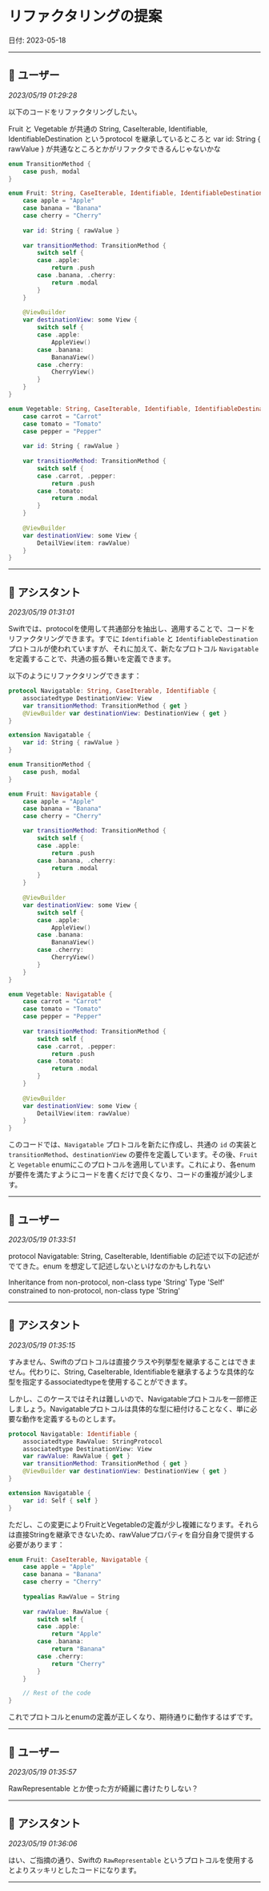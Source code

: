 # リファクタリングの提案

日付: 2023-05-18

---

## 👤 ユーザー
*2023/05/19 01:29:28*

以下のコードをリファクタリングしたい。

Fruit と Vegetable が共通の String, CaseIterable, Identifiable, IdentifiableDestination というprotocol を継承しているところと var id: String { rawValue } が共通なところとかがリファクタできるんじゃないかな

```swift
enum TransitionMethod {
    case push, modal
}

enum Fruit: String, CaseIterable, Identifiable, IdentifiableDestination {
    case apple = "Apple"
    case banana = "Banana"
    case cherry = "Cherry"
    
    var id: String { rawValue }
    
    var transitionMethod: TransitionMethod {
        switch self {
        case .apple:
            return .push
        case .banana, .cherry:
            return .modal
        }
    }
    
    @ViewBuilder
    var destinationView: some View {
        switch self {
        case .apple:
            AppleView()
        case .banana:
            BananaView()
        case .cherry:
            CherryView()
        }
    }
}

enum Vegetable: String, CaseIterable, Identifiable, IdentifiableDestination {
    case carrot = "Carrot"
    case tomato = "Tomato"
    case pepper = "Pepper"
    
    var id: String { rawValue }
    
    var transitionMethod: TransitionMethod {
        switch self {
        case .carrot, .pepper:
            return .push
        case .tomato:
            return .modal
        }
    }
    
    @ViewBuilder
    var destinationView: some View {
        DetailView(item: rawValue)
    }
}
```

---

## 🤖 アシスタント
*2023/05/19 01:31:01*

Swiftでは、protocolを使用して共通部分を抽出し、適用することで、コードをリファクタリングできます。すでに `Identifiable` と `IdentifiableDestination` プロトコルが使われていますが、それに加えて、新たなプロトコル `Navigatable` を定義することで、共通の振る舞いを定義できます。

以下のようにリファクタリングできます：

```swift
protocol Navigatable: String, CaseIterable, Identifiable {
    associatedtype DestinationView: View
    var transitionMethod: TransitionMethod { get }
    @ViewBuilder var destinationView: DestinationView { get }
}

extension Navigatable {
    var id: String { rawValue }
}

enum TransitionMethod {
    case push, modal
}

enum Fruit: Navigatable {
    case apple = "Apple"
    case banana = "Banana"
    case cherry = "Cherry"

    var transitionMethod: TransitionMethod {
        switch self {
        case .apple:
            return .push
        case .banana, .cherry:
            return .modal
        }
    }
    
    @ViewBuilder
    var destinationView: some View {
        switch self {
        case .apple:
            AppleView()
        case .banana:
            BananaView()
        case .cherry:
            CherryView()
        }
    }
}

enum Vegetable: Navigatable {
    case carrot = "Carrot"
    case tomato = "Tomato"
    case pepper = "Pepper"
    
    var transitionMethod: TransitionMethod {
        switch self {
        case .carrot, .pepper:
            return .push
        case .tomato:
            return .modal
        }
    }
    
    @ViewBuilder
    var destinationView: some View {
        DetailView(item: rawValue)
    }
}
```

このコードでは、`Navigatable` プロトコルを新たに作成し、共通の `id` の実装と `transitionMethod`、`destinationView` の要件を定義しています。その後、`Fruit` と `Vegetable` enumにこのプロトコルを適用しています。これにより、各enumが要件を満たすようにコードを書くだけで良くなり、コードの重複が減少します。

---

## 👤 ユーザー
*2023/05/19 01:33:51*

protocol Navigatable: String, CaseIterable, Identifiable の記述で以下の記述がでてきた。enum を想定して記述しないといけなのかもしれない

Inheritance from non-protocol, non-class type 'String'
Type 'Self' constrained to non-protocol, non-class type 'String'

---

## 🤖 アシスタント
*2023/05/19 01:35:15*

すみません、Swiftのプロトコルは直接クラスや列挙型を継承することはできません。代わりに、String, CaseIterable, Identifiableを継承するような具体的な型を指定するassociatedtypeを使用することができます。

しかし、このケースではそれは難しいので、Navigatableプロトコルを一部修正しましょう。Navigatableプロトコルは具体的な型に紐付けることなく、単に必要な動作を定義するものとします。

```swift
protocol Navigatable: Identifiable {
    associatedtype RawValue: StringProtocol
    associatedtype DestinationView: View
    var rawValue: RawValue { get }
    var transitionMethod: TransitionMethod { get }
    @ViewBuilder var destinationView: DestinationView { get }
}

extension Navigatable {
    var id: Self { self }
}
```

ただし、この変更によりFruitとVegetableの定義が少し複雑になります。それらは直接Stringを継承できないため、rawValueプロパティを自分自身で提供する必要があります：

```swift
enum Fruit: CaseIterable, Navigatable {
    case apple = "Apple"
    case banana = "Banana"
    case cherry = "Cherry"
    
    typealias RawValue = String
    
    var rawValue: RawValue {
        switch self {
        case .apple:
            return "Apple"
        case .banana:
            return "Banana"
        case .cherry:
            return "Cherry"
        }
    }

    // Rest of the code
}
```

これでプロトコルとenumの定義が正しくなり、期待通りに動作するはずです。

---

## 👤 ユーザー
*2023/05/19 01:35:57*

RawRepresentable とか使った方が綺麗に書けたりしない？

---

## 🤖 アシスタント
*2023/05/19 01:36:06*

はい、ご指摘の通り、Swiftの `RawRepresentable` というプロトコルを使用するとよりスッキリとしたコードになります。

---
